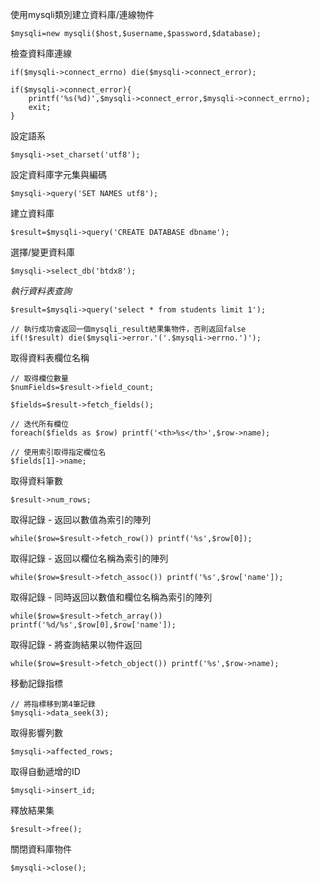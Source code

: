 使用mysqli類別建立資料庫/連線物件
```
$mysqli=new mysqli($host,$username,$password,$database);
```

檢查資料庫連線
```
if($mysqli->connect_errno) die($mysqli->connect_error);
```

```
if($mysqli->connect_error){
	printf('%s(%d)',$mysqli->connect_error,$mysqli->connect_errno);
	exit;
}
```

設定語系
```
$mysqli->set_charset('utf8');
```

設定資料庫字元集與編碼
```
$mysqli->query('SET NAMES utf8');
```

建立資料庫
```
$result=$mysqli->query('CREATE DATABASE dbname');
```

選擇/變更資料庫
```
$mysqli->select_db('btdx8');
```

*執行資料表查詢*
```
$result=$mysqli->query('select * from students limit 1');

// 執行成功會返回一個mysqli_result結果集物件，否則返回false
if(!$result) die($mysqli->error.'('.$mysqli->errno.')');
```

取得資料表欄位名稱
```
// 取得欄位數量
$numFields=$result->field_count;

$fields=$result->fetch_fields();

// 迭代所有欄位
foreach($fields as $row) printf('<th>%s</th>',$row->name);

// 使用索引取得指定欄位名
$fields[1]->name;
```

取得資料筆數
```
$result->num_rows;
```

取得記錄 - 返回以數值為索引的陣列
```
while($row=$result->fetch_row()) printf('%s',$row[0]);
```

取得記錄 - 返回以欄位名稱為索引的陣列
```
while($row=$result->fetch_assoc()) printf('%s',$row['name']);
```

取得記錄 - 同時返回以數值和欄位名稱為索引的陣列
```
while($row=$result->fetch_array()) printf('%d/%s',$row[0],$row['name']);
```

取得記錄 - 將查詢結果以物件返回
```
while($row=$result->fetch_object()) printf('%s',$row->name);
```

移動記錄指標
```
// 將指標移到第4筆記錄
$mysqli->data_seek(3);
```

取得影響列數
```
$mysqli->affected_rows;
```

取得自動遞增的ID
```
$mysqli->insert_id;
```

釋放結果集
```
$result->free();
```

關閉資料庫物件
```
$mysqli->close();
```